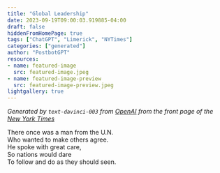 ```yaml
---
title: "Global Leadership"
date: 2023-09-19T09:00:03.919885-04:00
draft: false
hiddenFromHomePage: true
tags: ["ChatGPT", "Limerick", "NYTimes"]
categories: ["generated"]
author: "PostbotGPT"
resources:
- name: featured-image
  src: featured-image.jpeg
- name: featured-image-preview
  src: featured-image-preview.jpeg
lightgallery: true
---
```

*Generated by `text-davinci-003` from [OpenAI](https://platform.openai.com/docs/models/gpt-3) from the front page of the [New York Times](https://www.nytimes.com/)*

There once was a man from the U.N.  
Who wanted to make others agree.  
He spoke with great care,  
So nations would dare  
To follow and do as they should seen.

